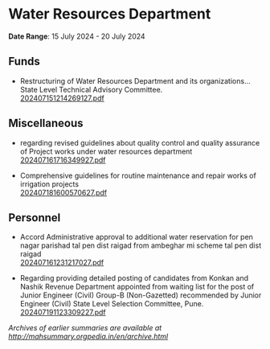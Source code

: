 # Water Resources Department

**Date Range**: 15 July 2024 - 20 July 2024


## Funds
- Restructuring of Water Resources Department and its organizations... State Level Technical Advisory  Committee.\
  [202407151214269127.pdf](https://gr.maharashtra.gov.in/Site/Upload/Government%20Resolutions/English/202407151214269127.pdf)

## Miscellaneous
- regarding  revised guidelines about quality control and quality assurance of Project works under water resources department\
  [202407161716349927.pdf](https://gr.maharashtra.gov.in/Site/Upload/Government%20Resolutions/English/202407161716349927.pdf)

- Comprehensive guidelines for routine maintenance and repair works of irrigation projects\
  [202407181600570627.pdf](https://gr.maharashtra.gov.in/Site/Upload/Government%20Resolutions/English/202407181600570627.pdf)

## Personnel
- Accord Administrative approval to additional  water reservation for pen nagar parishad  tal pen dist raigad from ambeghar mi scheme tal pen dist raigad\
  [202407161231217027.pdf](https://gr.maharashtra.gov.in/Site/Upload/Government%20Resolutions/English/202407161231217027.pdf)

- Regarding providing detailed posting of candidates from Konkan and Nashik Revenue Department appointed from waiting list for the post of Junior Engineer (Civil) Group-B (Non-Gazetted) recommended by Junior Engineer (Civil) State Level Selection Committee, Pune.\
  [202407191123309227.pdf](https://gr.maharashtra.gov.in/Site/Upload/Government%20Resolutions/English/202407191123309227.pdf)


*Archives of earlier summaries are available at http://mahsummary.orgpedia.in/en/archive.html*